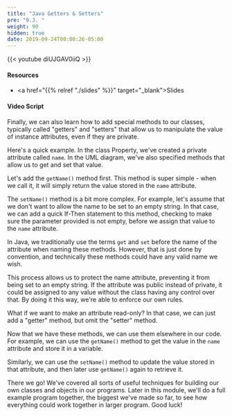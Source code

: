 ```yaml
---
title: "Java Getters & Setters"
pre: "9.J. "
weight: 90
hidden: true
date: 2019-09-24T00:00:26-05:00
---
```


{{< youtube diUJGAV0iiQ >}}

#### Resources

* <a href="{{% relref "./slides" %}}" target="_blank">Slides</a>

#### Video Script

Finally, we can also learn how to add special methods to our classes, typically called "getters" and "setters" that allow us to manipulate the value of instance attributes, even if they are private.

Here's a quick example. In the class Property, we've created a private attribute called `name`. In the UML diagram, we've also specified methods that allow us to get and set that value.

Let's add the `getName()` method first. This method is super simple - when we call it, it will simply return the value stored in the `name` attribute.

The `setName()` method is a bit more complex. For example, let's assume that we don't want to allow the name to be set to an empty string. In that case, we can add a quick If-Then statement to this method, checking to make sure the parameter provided is not empty, before we assign that value to the `name` attribute.

In Java, we traditionally use the terms `get` and `set` before the name of the attribute when naming these methods. However, that is just done by convention, and technically these methods could have any valid name we wish.

This process allows us to protect the name attribute, preventing it from being set to an empty string. If the attribute was public instead of private, it could be assigned to any value without the class having any control over that. By doing it this way, we're able to enforce our own rules.

What if we want to make an attribute read-only? In that case, we can just add a "getter" method, but omit the "setter" method.

Now that we have these methods, we can use them elsewhere in our code. For example, we can use the `getName()` method to get the value in the `name` attribute and store it in a variable.

Similarly, we can use the `setName()` method to update the value stored in that attribute, and then later use `getName()` again to retrieve it.

There we go! We've covered all sorts of useful techniques for building our own classes and objects in our programs. Later in this module, we'll do a full example program together, the biggest we've made so far, to see how everything could work together in larger program. Good luck!
